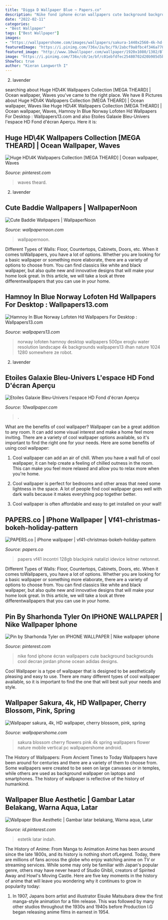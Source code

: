 ```yaml
---
title: "Digga D Wallpaper Blue ~ Papers.co"
description: "Nike fond iphone écran wallpapers cute background backgrounds cool decran jordan phone ocean adidas designs"
date: "2022-02-11"
categories:
- "Best Wallpaper"
tags: ["Best Wallpaper"]
images:
- "https://wallpapershome.com/images/wallpapers/sakura-1440x2560-4k-hd-wallpaper-cherry-blossom-pink-spring-flowers-10302.jpg"
featuredImage: "https://i.pinimg.com/736x/2a/bc/f9/2abcf9a8fbc4f346a778eb8f7ee980e8.jpg"
featured_image: "http://www.10wallpaper.com/wallpaper/1920x1080/1302/Blue_Galaxy_Stars-Universe_space_HD_Desktop_Wallpaper_1920x1080.jpg"
image: "https://i.pinimg.com/736x/c0/1e/bf/c01ebfdfec25480702d20b985d5bb2cc--iphone-wallpaper-bedroom-decor.jpg"
ShowToc: true
author: "Kieran Langworth I"
---
```



2. lavender 

	

		
searching about Huge HD\4K Wallpapers Collection [MEGA THEARD] | Ocean wallpaper, Waves you've came to the right place. We have 8 Pictures about Huge HD\4K Wallpapers Collection [MEGA THEARD] | Ocean wallpaper, Waves like Huge HD\4K Wallpapers Collection [MEGA THEARD] | Ocean wallpaper, Waves, Hamnoy In Blue Norway Lofoten Hd Wallpapers For Desktop : Wallpapers13.com and also Etoiles Galaxie Bleu-Univers l&#039;espace HD Fond d&#039;écran Aperçu. Here it is:
		
    
## Huge HD\4K Wallpapers Collection [MEGA THEARD] | Ocean Wallpaper, Waves

<img loading=lazy src="https://i.pinimg.com/736x/2a/bc/f9/2abcf9a8fbc4f346a778eb8f7ee980e8.jpg" onerror="this.onerror=null;this.src='https://tse2.mm.bing.net/th?id=OIP.0S8p3Yaw1_w8IyVCpBq27AHaLH&amp;pid=15.1';" alt="Huge HD\4K Wallpapers Collection [MEGA THEARD] | Ocean wallpaper, Waves">

_Source: pinterest.com_

>waves theard. 

	

2. lavender 

    
## Cute Baddie Wallpapers | WallpaperNoon

<img loading=lazy src="https://wallpapernoon.com/wp/medium/cute_baddie_wallpapers_183_7eef1.jpg" onerror="this.onerror=null;this.src='https://tse4.mm.bing.net/th?id=OIP.aoLLLclPmmNd7TvW302lsgHaNL&amp;pid=15.1';" alt="Cute Baddie Wallpapers | WallpaperNoon">

_Source: wallpapernoon.com_

>wallpapernoon. 

	

Different Types of Walls: Floor, Countertops, Cabinets, Doors, etc.
When it comes toWallpapers, you have a lot of options. Whether you are looking for a basic wallpaper or something more elaborate, there are a variety of options to choose from. You can find classics like white and black wallpaper, but also quite new and innovative designs that will make your home look great. In this article, we will take a look at three differentwallpapers that you can use in your home.

    
## Hamnoy In Blue Norway Lofoten Hd Wallpapers For Desktop : Wallpapers13.com

<img loading=lazy src="http://www.wallpapers13.com/wp-content/uploads/2016/05/Hamnoy-in-Blue-Norway-Lofoten-HD-Wallpapers-for-Desktop-1280x960.jpg" onerror="this.onerror=null;this.src='https://tse4.mm.bing.net/th?id=OIP.ttWmF2y9R42oN5djhulBGgHaFj&amp;pid=15.1';" alt="Hamnoy In Blue Norway Lofoten Hd Wallpapers For Desktop : Wallpapers13.com">

_Source: wallpapers13.com_

>norway lofoten hamnoy desktop wallpapers 500px eroglu water resolution landscape 4k backgrounds wallpapers13 ılhan nature 1024 1280 somewhere ze robot. 

	

2. lavender 

    
## Etoiles Galaxie Bleu-Univers L&#039;espace HD Fond D&#039;écran Aperçu

<img loading=lazy src="http://www.10wallpaper.com/wallpaper/1920x1080/1302/Blue_Galaxy_Stars-Universe_space_HD_Desktop_Wallpaper_1920x1080.jpg" onerror="this.onerror=null;this.src='https://tse2.mm.bing.net/th?id=OIP.sUYo4UzZ1Qv1qe0wmPt-rwHaEK&amp;pid=15.1';" alt="Etoiles Galaxie Bleu-Univers l&#039;espace HD Fond d&#039;écran Aperçu">

_Source: 10wallpaper.com_

>. 

	

What are the benefits of cool wallpaper?
Wallpaper can be a great addition to any room. It can add some visual interest and make a home feel more inviting. There are a variety of cool wallpaper options available, so it's important to find the right one for your needs. Here are some benefits of using cool wallpaper: 
1. Cool wallpaper can add an air of chill. When you have a wall full of cool wallpaper, it can help create a feeling of chilled outness in the room. This can make you feel more relaxed and allow you to relax more when you're home. 

2. Cool wallpaper is perfect for bedrooms and other areas that need some lightness in the space. A lot of people find cool wallpaper goes well with dark walls because it makes everything pop together better. 

3. Cool wallpaper is often affordable and easy to get installed on your wall!

    
## PAPERS.co | IPhone Wallpaper | Vf41-christmas-bokeh-holiday-pattern

<img loading=lazy src="https://papers.co/wallpaper/papers.co-vf41-christmas-bokeh-holiday-pattern-34-iphone6-plus-wallpaper.jpg" onerror="this.onerror=null;this.src='https://tse3.mm.bing.net/th?id=OIP.sV7qNklhPOL8xNaEFTJenQHaNK&amp;pid=15.1';" alt="PAPERS.co | iPhone wallpaper | vf41-christmas-bokeh-holiday-pattern">

_Source: papers.co_

>papers vf41 incontri 128gb blackpink natalizi idevice leitner netonnet. 

	

Different Types of Walls: Floor, Countertops, Cabinets, Doors, etc.
When it comes toWallpapers, you have a lot of options. Whether you are looking for a basic wallpaper or something more elaborate, there are a variety of options to choose from. You can find classics like white and black wallpaper, but also quite new and innovative designs that will make your home look great. In this article, we will take a look at three differentwallpapers that you can use in your home.

    
## Pin By Sharhonda Tyler On IPHONE WALLPAPER | Nike Wallpaper Iphone

<img loading=lazy src="https://i.pinimg.com/736x/c0/1e/bf/c01ebfdfec25480702d20b985d5bb2cc--iphone-wallpaper-bedroom-decor.jpg" onerror="this.onerror=null;this.src='https://tse4.mm.bing.net/th?id=OIP.6sMIxF8Nq1eqfAazQaz7iQAAAA&amp;pid=15.1';" alt="Pin by Sharhonda Tyler on IPHONE WALLPAPER | Nike wallpaper iphone">

_Source: pinterest.com_

>nike fond iphone écran wallpapers cute background backgrounds cool decran jordan phone ocean adidas designs. 

	

Cool Wallpaper is a type of wallpaper that is designed to be aesthetically pleasing and easy to use. There are many different types of cool wallpaper available, so it is important to find the one that will best suit your needs and style.

    
## Wallpaper Sakura, 4k, HD Wallpaper, Cherry Blossom, Pink, Spring

<img loading=lazy src="https://wallpapershome.com/images/wallpapers/sakura-1440x2560-4k-hd-wallpaper-cherry-blossom-pink-spring-flowers-10302.jpg" onerror="this.onerror=null;this.src='https://tse1.mm.bing.net/th?id=OIP.jKQbYe1rUIm6mSU6pE00zgHaNK&amp;pid=15.1';" alt="Wallpaper sakura, 4k, HD wallpaper, cherry blossom, pink, spring">

_Source: wallpapershome.com_

>sakura blossom cherry flowers pink 4k spring wallpapers flower nature mobile vertical pc wallpapershome android. 

	

The History of Wallpapers: From Ancient Times to Today
Wallpapers have been around for centuries and there are a variety of them to choose from. Some wallpapers were created to be seen on large canvases or in temples, while others are used as background wallpaper on laptops and smartphones. The history of wallpaper is reflective of the history of humankind.

    
## Wallpaper Blue Aesthetic | Gambar Latar Belakang, Warna Aqua, Latar

<img loading=lazy src="https://i.pinimg.com/736x/e0/78/52/e078525e45cef54a143baa1189f57ef0.jpg" onerror="this.onerror=null;this.src='https://tse1.mm.bing.net/th?id=OIP.2uQz9RYXdLqwS5Az15Bf6wHaNK&amp;pid=15.1';" alt="Wallpaper Blue Aesthetic | Gambar latar belakang, Warna aqua, Latar">

_Source: id.pinterest.com_

>estetik latar indah. 

	

The History of Anime: From Manga to Animation
Anime has been around since the late 1800s, and its history is nothing short ofLegend. Today, there are millions of fans across the globe who enjoy watching anime on TV or streaming services. While some may only be familiar with Japan's popular genre, others may have never heard of Studio Ghibli, creators of Spirited Away and Howl's Moving Castle. Here are five key moments in the history of anime that will leave you wondering why it continues to grow in popularity today:
1) In 1907, Japans born artist and illustrator Eisuke Matsubara drew the first manga-style animation for a film release. This was followed by many other studios throughout the 1930s and 1940s before Production I.G began releasing anime films in earnest in 1954.

